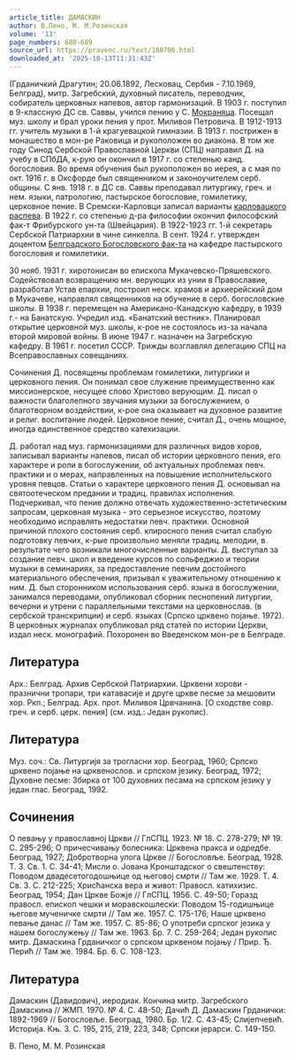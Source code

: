 ```yaml
---
article_title: ДАМАСКИН
author: В.Пено, М. М.Розинская
volume: '13'
page_numbers: 688-689
source_url: https://pravenc.ru/text/168706.html
downloaded_at: '2025-10-13T11:31:43Z'
---
```


(Грданичкий Драгутин; 20.06.1892, Лесковац, Сербия - 7.10.1969, Белград), митр. Загребский, духовный писатель, переводчик, собиратель церковных напевов, автор гармонизаций. В 1903 г. поступил в 9-классную ДС св. Саввы, учился пению у С. [Мокраняца](https://pravenc.ru/text/Мокраняца.html). Посещал муз. школу и брал уроки пения у прот. Миливоя Петровича. В 1912-1913 гг. учитель музыки в 1-й крагуевацкой гимназии. В 1913 г. пострижен в монашество в мон-ре Раковица и рукоположен во диакона. В том же году Синод Сербской Православной Церкви (СПЦ) направил Д. на учебу в СПбДА, к-рую он окончил в 1917 г. со степенью канд. богословия. Во время обучения был рукоположен во иерея, а с мая по окт. 1916 г. в Оксфорде был священником и законоучителем серб. общины. С янв. 1918 г. в ДС св. Саввы преподавал литургику, греч. и нем. языки, патрологию, пастырское богословие, гомилетику, церковное пение. В Сремски-Карловци записал варианты [карловацкого распева](<https://pravenc.ru/text/карловацкого распева.html>). В 1922 г. со степенью д-ра философии окончил философский фак-т Фрибурского ун-та (Швейцария). В 1922-1923 гг. 1-й секретарь Сербской Патриархии в чине синкелла. В сент. 1924 г. утвержден доцентом [Белградского Богословского фак-та](<https://pravenc.ru/text/Белградского Богословского фак-та.html>) на кафедре пастырского богословия и гомилетики.

30 нояб. 1931 г. хиротонисан во епископа Мукачевско-Пряшевского. Содействовал возвращению мн. верующих из унии в Православие, разработал Устав епархии, построил неск. храмов и архиерейский дом в Мукачеве, направлял священников на обучение в серб. богословские школы. В 1938 г. перемещен на Американо-Канадскую кафедру, в 1939 г.- на Банатскую. Учредил изд. «Банатский вестник». Планировал открытие церковной муз. школы, к-рое не состоялось из-за начала второй мировой войны. В июне 1947 г. назначен на Загребскую кафедру. В 1961 г. посетил СССР. Трижды возглавлял делегацию СПЦ на Всеправославных совещаниях.

Сочинения Д. посвящены проблемам гомилетики, литургики и церковного пения. Он понимал свое служение преимущественно как миссионерское, несущее слово Христово верующим. Д. писал о важности благолепного звучания музыки за богослужением, о благотворном воздействии, к-рое она оказывает на духовное развитие и религ. воспитание людей. Церковное пение, считал Д., очень мощное, иногда единственное средство катехизации.

Д. работал над муз. гармонизациями для различных видов хоров, записывал варианты напевов, писал об истории церковного пения, его характере и роли в богослужении, об актуальных проблемах певч. практики и о мерах, направленных на повышение исполнительского уровня певцов. Статьи о характере церковного пения Д. основывал на святоотеческом предании и традиц. правилах исполнения. Подчеркивал, что пение должно отвечать художественно-эстетическим запросам, церковная музыка - это серьезное искусство, поэтому необходимо исправлять недостатки певч. практики. Основной причиной плохого состояния серб. клиросного пения считал слабую подготовку певчих, к-рые произвольно меняли традиц. мелодии, в результате чего возникали многочисленные варианты. Д. выступал за создание певч. школ и введение курсов по сольфеджио и теории музыки в семинариях, за предоставление певчим достойного материального обеспечения, призывал к уважительному отношению к ним. Д. был сторонником использования серб. языка в богослужении, занимался переводами, опубликовал сборник песнопений литургии, вечерни и утрени с параллельными текстами на церковнослав. (в сербской транскрипции) и серб. языках (Српско црквено поjање. 1972). В церковных журналах опубликовал ряд статей по истории Церкви, издал неск. монографий. Похоронен во Введенском мон-ре в Белграде.

## Литература

Арх.: Белград. Архив Сербской Патриархии. Црквени хорови - празнични тропари, три катавасиjе и друге цркве песме за мешовити хор. Ркп.; Белград. Арх. прот. Миливоя Црвчанина. [О сходстве совр. греч. и серб. церк. пения] (см. изд.: Jедан рукопис).

## Литература

Муз. соч.: Св. Литургиjя за трогласни хор. Београд, 1960; Српско црквено поjање на црквенослов. и српском jезику. Београд, 1972; Духовне песме: Збирка от 100 духовних песама на српском jезику у jедан глас. Београд, 1992.

## Сочинения

О певању у православноj Цркви // ГлСПЦ. 1923. № 18. С. 278-279; № 19. С. 295-296; О причесчивању болесника: Црквена пракса и одредбе. Београд, 1927; Добротворна улога Цркве // Богословље. Београд, 1928. Т. 3. Св. 1. С. 34-41; Мисли о. Jована Кронштадског о свештенству: Поводом двадесетогодошњице од његовоj смрти // Там же. 1929. Т. 4. Св. 3. С. 212-225; Хрисћанска вера и живот: Правосл. катихизис. Београд, 1954; Дан Цркве Божjе // ГлСПЦ. 1956. С. 49-50; Горазд правосл. епископ чешки и моравскошлески: Поводом 15-годишњице његове мученичке смрти // Там же. 1957. С. 175-176; Наше црквено певање данас // Там же. 1957. С. 85-86; О употреби српског jезика у нашем богослужењу // Там же. 1963. Бр. 7. С. 259-264; Jедан рукопис митр. Дамаскина Грданичког о српском црквеном поjању / Прир. Ђ. Перић // Там же. 1984. Бр. 6. С. 108-123.

## Литература

Дамаскин (Давидович), иеродиак. Кончина митр. Загребского Дамаскина // ЖМП. 1970. № 4. С. 48-50; Дачић Д. Дамаскин Грданички: 1892-1969 // Богословље. Београд, 1980. Бр. 1/2. С. 43-45; Слиjепчевић. Историjа. Књ. 3. С. 195, 215, 219, 223, 348; Српски jерарcи. С. 149-150.

В.  Пено,   М. М.  Розинская
